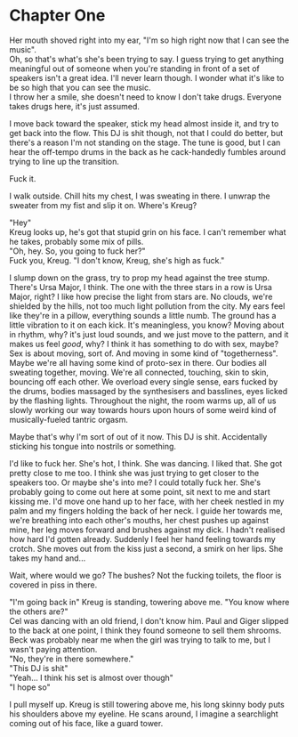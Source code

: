 # Chapter One

Her mouth shoved right into my ear, "I'm so high right now that I can see the music".  
Oh, so that's what's she's been trying to say. I guess trying to get anything meaningful out of someone when you're standing in front of a set of speakers isn't a great idea. I'll never learn though. I wonder what it's like to be so high that you can see the music.  
I throw her a smile, she doesn't need to know I don't take drugs. Everyone takes drugs here, it's just assumed.   
  
I move back toward the speaker, stick my head almost inside it, and try to get back into the flow. This DJ is shit though, not that I could do better, but there's a reason I'm not standing on the stage. The tune is good, but I can hear the off-tempo drums in the back as he cack-handedly fumbles around trying to line up the transition.   
  
Fuck it.   
  
I walk outside. Chill hits my chest, I was sweating in there. I unwrap the sweater from my fist and slip it on. Where's Kreug?   
   
"Hey"  
Kreug looks up, he's got that stupid grin on his face. I can't remember what he takes, probably some mix of pills.   
"Oh, hey. So, you going to fuck her?"  
Fuck you, Kreug. "I don't know, Kreug, she's high as fuck."   
   
I slump down on the grass, try to prop my head against the tree stump. There's Ursa Major, I think. The one with the three stars in a row is Ursa Major, right? I like how precise the light from stars are. No clouds, we're shielded by the hills, not too much light pollution from the city. My ears feel like they're in a pillow, everything sounds a little numb. The ground has a little vibration to it on each kick. It's meaningless, you know? Moving about in rhythm, why? it's just loud sounds, and we just move to the pattern, and it makes us feel *good*, why? I think it has something to do with sex, maybe? Sex is about moving, sort of. And moving in some kind of "togetherness". Maybe we're all having some kind of proto-sex in there. Our bodies all sweating together, moving. We're all connected, touching, skin to skin, bouncing off each other. We overload every single sense, ears fucked by the drums, bodies massaged by the synthesisers and basslines, eyes licked by the flashing lights. Throughout the night, the room warms up, all of us slowly working our way towards hours upon hours of some weird kind of musically-fueled tantric orgasm.   
   
Maybe that's why I'm sort of out of it now. This DJ is shit. Accidentally sticking his tongue into nostrils or something.   
   
I'd like to fuck her. She's hot, I think. She was dancing. I liked that. She got pretty close to me too. I think she was just trying to get closer to the speakers too. Or maybe she's into me? I could totally fuck her. She's probably going to come out here at some point, sit next to me and start kissing me. I'd move one hand up to her face, with her cheek nestled in my palm and my fingers holding the back of her neck. I guide her towards me, we're breathing into each other's mouths, her chest pushes up against mine, her leg moves forward and brushes against my dick. I hadn't realised how hard I'd gotten already. Suddenly I feel her hand feeling towards my crotch. She moves out from the kiss just a second, a smirk on her lips. She takes my hand and...
   
Wait, where would we go? The bushes? Not the fucking toilets, the floor is covered in piss in there.   
   
"I'm going back in" Kreug is standing, towering above me. "You know where the others are?"  
Cel was dancing with an old friend, I don't know him. Paul and Giger slipped to the back at one point, I think they found someone to sell them shrooms. Beck was probably near me when the girl was trying to talk to me, but I wasn't paying attention.  
"No, they're in there somewhere."  
"This DJ is shit"  
"Yeah... I think his set is almost over though"  
"I hope so"   
   
I pull myself up. Kreug is still towering above me, his long skinny body puts his shoulders above my eyeline. He scans around, I imagine a searchlight coming out of his face, like a guard tower.